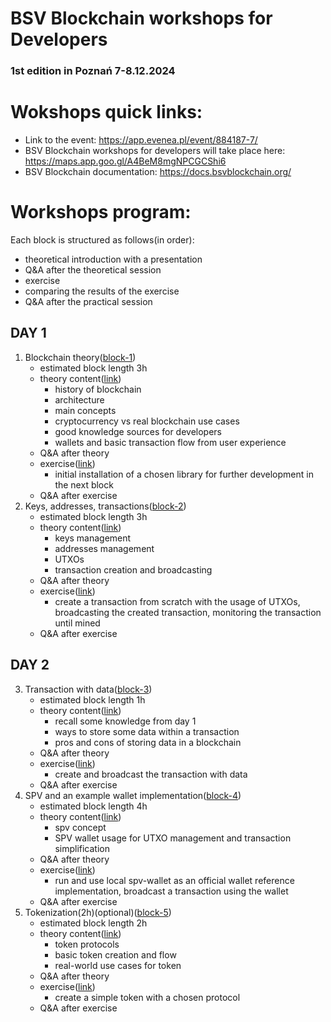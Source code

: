# BSV Blockchain workshops for Developers
### 1st edition in Poznań 7-8.12.2024

# Wokshops quick links:

- Link to the event: https://app.evenea.pl/event/884187-7/
- BSV Blockchain workshops for developers will take place here: https://maps.app.goo.gl/A4BeM8mgNPCGCShi6
- BSV Blockchain documentation: https://docs.bsvblockchain.org/

# Workshops program: 

Each block is structured as follows(in order):
- theoretical introduction with a presentation
- Q&A after the theoretical session
- exercise
- comparing the results of the exercise
- Q&A after the practical session

## DAY 1

1. Blockchain theory([block-1](https://github.com/4chain-ag/bsv-workshops/tree/main/block-1))
   - estimated block length 3h
   - theory content([link](https://github.com/4chain-ag/bsv-workshops/tree/main/block-1/theory))
     - history of blockchain
     - architecture
     - main concepts
     - cryptocurrency vs real blockchain use cases
     - good knowledge sources for developers
     - wallets and basic transaction flow from user experience
   - Q&A after theory
   - exercise([link](https://github.com/4chain-ag/bsv-workshops/tree/main/block-1/exercise))
     - initial installation of a chosen library for further development in the next block
   - Q&A after exercise
3. Keys, addresses, transactions([block-2](https://github.com/4chain-ag/bsv-workshops/tree/main/block-2))
   - estimated block length 3h
   - theory content([link](https://github.com/4chain-ag/bsv-workshops/tree/main/block-2/theory))
     - keys management
     - addresses management
     - UTXOs
     - transaction creation and broadcasting
   - Q&A after theory
   - exercise([link](https://github.com/4chain-ag/bsv-workshops/tree/main/block-2/exercise))
     - create a transaction from scratch with the usage of UTXOs, broadcasting the created transaction, monitoring the transaction until mined
   - Q&A after exercise

## DAY 2

3. Transaction with data([block-3](https://github.com/4chain-ag/bsv-workshops/tree/main/block-3))
   - estimated block length 1h
   - theory content([link](https://github.com/4chain-ag/bsv-workshops/tree/main/block-3/theory))
     - recall some knowledge from day 1
     - ways to store some data within a transaction
     - pros and cons of storing data in a blockchain
   - Q&A after theory
   - exercise([link](https://github.com/4chain-ag/bsv-workshops/tree/main/block-3/exercise))
     - create and broadcast the transaction with data
   - Q&A after exercise
5. SPV and an example wallet implementation([block-4](https://github.com/4chain-ag/bsv-workshops/tree/main/block-4))
   - estimated block length 4h
   - theory content([link](https://github.com/4chain-ag/bsv-workshops/tree/main/block-4/theory))
     - spv concept
     - SPV wallet usage for UTXO management and transaction simplification
   - Q&A after theory
   - exercise([link](https://github.com/4chain-ag/bsv-workshops/tree/main/block-4/exercise))
     - run and use local spv-wallet as an official wallet reference implementation, broadcast a transaction using the wallet
   - Q&A after exercise
7. Tokenization(2h)(optional)([block-5](https://github.com/4chain-ag/bsv-workshops/tree/main/block-5))
   - estimated block length 2h
   - theory content([link](https://github.com/4chain-ag/bsv-workshops/tree/main/block-5/theory))
     - token protocols
     - basic token creation and flow
     - real-world use cases for token
   - Q&A after theory
   - exercise([link](https://github.com/4chain-ag/bsv-workshops/tree/main/block-5/exercise))
     - create a simple token with a chosen protocol
   - Q&A after exercise
